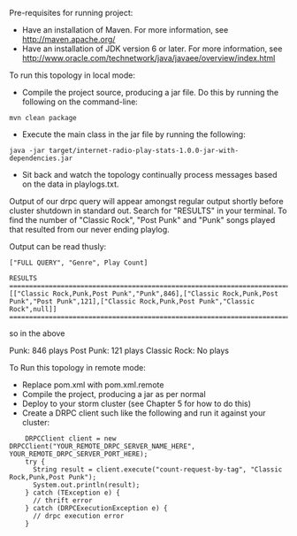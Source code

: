 Pre-requisites for running project:

*  Have an installation of Maven.  For more information, see http://maven.apache.org/
*  Have an installation of JDK version 6 or later.  For more information, see http://www.oracle.com/technetwork/java/javaee/overview/index.html

To run this topology in local mode:

*  Compile the project source, producing a jar file.  Do this by running the following on the command-line:

```
mvn clean package
```

*  Execute the main class in the jar file by running the following:

```
java -jar target/internet-radio-play-stats-1.0.0-jar-with-dependencies.jar
```

*  Sit back and watch the topology continually process messages based on the data in playlogs.txt.


Output of our drpc query will appear amongst regular output shortly before cluster shutdown in standard out. Search for "RESULTS" in your terminal. To find the number of "Classic Rock", "Post Punk" and "Punk" songs played that resulted from our never ending playlog.

Output can be read thusly:

```
["FULL QUERY", "Genre", Play Count]

RESULTS
==========================================================================
[["Classic Rock,Punk,Post Punk","Punk",846],["Classic Rock,Punk,Post Punk","Post Punk",121],["Classic Rock,Punk,Post Punk","Classic Rock",null]]
==========================================================================
```

so in the above

Punk: 846 plays
Post Punk: 121 plays
Classic Rock: No plays

To Run this topology in remote mode:

* Replace pom.xml with pom.xml.remote
* Compile the project, producing a jar as per normal
* Deploy to your storm cluster (see Chapter 5 for how to do this)
* Create a DRPC client such like the following and run it against your cluster:

```
    DRPCClient client = new DRPCClient("YOUR_REMOTE_DRPC_SERVER_NAME_HERE", YOUR_REMOTE_DRPC_SERVER_PORT_HERE);
    try {
      String result = client.execute("count-request-by-tag", "Classic Rock,Punk,Post Punk");
      System.out.println(result);
    } catch (TException e) {
      // thrift error
    } catch (DRPCExecutionException e) {
      // drpc execution error
    }
```

